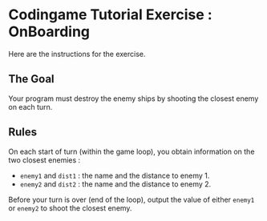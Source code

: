 # Codingame Tutorial Exercise : OnBoarding
Here are the instructions for the exercise.

## The Goal
Your program must destroy the enemy ships by shooting the closest enemy on each turn.

## Rules
On each start of turn (within the game loop), you obtain information on the two closest enemies :

* `enemy1` and `dist1` : the name and the distance to enemy 1.
* `enemy2` and `dist2` : the name and the distance to enemy 2.

Before your turn is over (end of the loop), output the value of either `enemy1` or `enemy2` to shoot the closest enemy.
